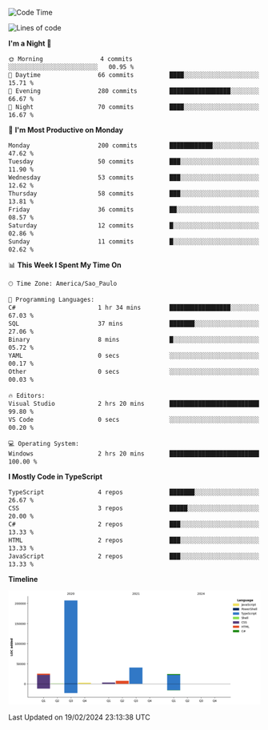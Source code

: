 <!--START_SECTION:waka-->
![Code Time](http://img.shields.io/badge/Code%20Time-2%2C305%20hrs%2038%20mins-blue)

![Lines of code](https://img.shields.io/badge/From%20Hello%20World%20I%27ve%20Written-310.5%20thousand%20lines%20of%20code-blue)

**I'm a Night 🦉** 

```text
🌞 Morning                4 commits           ░░░░░░░░░░░░░░░░░░░░░░░░░   00.95 % 
🌆 Daytime                66 commits          ████░░░░░░░░░░░░░░░░░░░░░   15.71 % 
🌃 Evening                280 commits         █████████████████░░░░░░░░   66.67 % 
🌙 Night                  70 commits          ████░░░░░░░░░░░░░░░░░░░░░   16.67 % 
```
📅 **I'm Most Productive on Monday** 

```text
Monday                   200 commits         ████████████░░░░░░░░░░░░░   47.62 % 
Tuesday                  50 commits          ███░░░░░░░░░░░░░░░░░░░░░░   11.90 % 
Wednesday                53 commits          ███░░░░░░░░░░░░░░░░░░░░░░   12.62 % 
Thursday                 58 commits          ███░░░░░░░░░░░░░░░░░░░░░░   13.81 % 
Friday                   36 commits          ██░░░░░░░░░░░░░░░░░░░░░░░   08.57 % 
Saturday                 12 commits          █░░░░░░░░░░░░░░░░░░░░░░░░   02.86 % 
Sunday                   11 commits          █░░░░░░░░░░░░░░░░░░░░░░░░   02.62 % 
```


📊 **This Week I Spent My Time On** 

```text
🕑︎ Time Zone: America/Sao_Paulo

💬 Programming Languages: 
C#                       1 hr 34 mins        █████████████████░░░░░░░░   67.03 % 
SQL                      37 mins             ███████░░░░░░░░░░░░░░░░░░   27.06 % 
Binary                   8 mins              █░░░░░░░░░░░░░░░░░░░░░░░░   05.72 % 
YAML                     0 secs              ░░░░░░░░░░░░░░░░░░░░░░░░░   00.17 % 
Other                    0 secs              ░░░░░░░░░░░░░░░░░░░░░░░░░   00.03 % 

🔥 Editors: 
Visual Studio            2 hrs 20 mins       █████████████████████████   99.80 % 
VS Code                  0 secs              ░░░░░░░░░░░░░░░░░░░░░░░░░   00.20 % 

💻 Operating System: 
Windows                  2 hrs 20 mins       █████████████████████████   100.00 % 
```

**I Mostly Code in TypeScript** 

```text
TypeScript               4 repos             ███████░░░░░░░░░░░░░░░░░░   26.67 % 
CSS                      3 repos             █████░░░░░░░░░░░░░░░░░░░░   20.00 % 
C#                       2 repos             ███░░░░░░░░░░░░░░░░░░░░░░   13.33 % 
HTML                     2 repos             ███░░░░░░░░░░░░░░░░░░░░░░   13.33 % 
JavaScript               2 repos             ███░░░░░░░░░░░░░░░░░░░░░░   13.33 % 
```



**Timeline**

![Lines of Code chart](https://raw.githubusercontent.com/jonhoffmam/jonhoffmam/master/assets/bar_graph.png)


 Last Updated on 19/02/2024 23:13:38 UTC
<!--END_SECTION:waka-->
